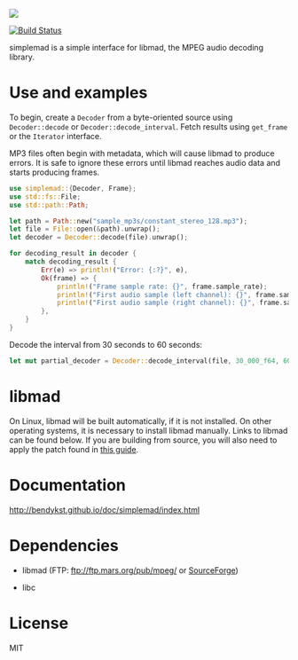 [![](https://img.shields.io/crates/v/simplemad.svg)](https://crates.io/crates/simplemad)

[![Build Status](https://travis-ci.org/bendykst/simple-mad.rs.svg?branch=master)](https://travis-ci.org/bendykst/simple-mad.rs)

simplemad is a simple interface for libmad, the MPEG audio decoding library.

# Use and examples

To begin, create a `Decoder` from a byte-oriented source using
`Decoder::decode` or `Decoder::decode_interval`. Fetch results using
`get_frame` or the `Iterator` interface.

MP3 files often begin with metadata, which will cause libmad to produce errors.
It is safe to ignore these errors until libmad reaches audio data and starts
producing frames.

```Rust
use simplemad::{Decoder, Frame};
use std::fs::File;
use std::path::Path;

let path = Path::new("sample_mp3s/constant_stereo_128.mp3");
let file = File::open(&path).unwrap();
let decoder = Decoder::decode(file).unwrap();

for decoding_result in decoder {
    match decoding_result {
        Err(e) => println!("Error: {:?}", e),
        Ok(frame) => {
            println!("Frame sample rate: {}", frame.sample_rate);
            println!("First audio sample (left channel): {}", frame.samples[0][0]);
            println!("First audio sample (right channel): {}", frame.samples[1][0]);
        },
    }
}
```

Decode the interval from 30 seconds to 60 seconds:

```Rust
let mut partial_decoder = Decoder::decode_interval(file, 30_000_f64, 60_000_f64).unwrap();
```

# libmad

On Linux, libmad will be built automatically, if it is not installed. On other
operating systems, it is necessary to install libmad manually. Links to libmad
can be found below. If you are building from source, you will also need to
apply the patch found in [this guide](http://www.linuxfromscratch.org/blfs/view/svn/multimedia/libmad.html).

# Documentation

http://bendykst.github.io/doc/simplemad/index.html

# Dependencies

 * libmad (FTP: ftp://ftp.mars.org/pub/mpeg/ or [SourceForge](http://sourceforge.net/project/showfiles.php?group_id=12349))

 * libc

# License

MIT
